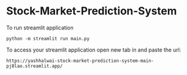 ﻿# Stock-Market-Prediction-System

<!-- ![image](https://user-images.githubusercontent.com/115451707/196919992-edcfea8b-e3f6-4f35-9398-43be66b5622d.png) -->


To run streamlit application 

```
python -m streamlit run main.py
```


To access your streamlit application open new tab in and paste the url:
```
https://yashhalwai-stock-market-prediction-system-main-pj8lao.streamlit.app/
```
